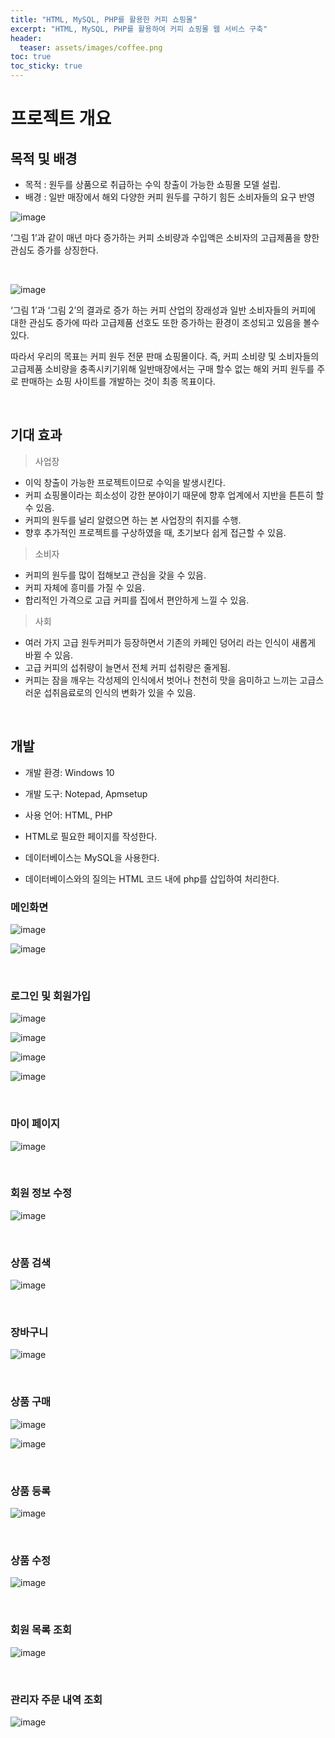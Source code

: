 ```yaml
---
title: "HTML, MySQL, PHP를 활용한 커피 쇼핑몰"
excerpt: "HTML, MySQL, PHP를 활용하여 커피 쇼핑몰 웹 서비스 구축"
header:
  teaser: assets/images/coffee.png
toc: true
toc_sticky: true
---
```


# 프로젝트 개요

## 목적 및 배경

- 목적 : 원두를 상품으로 취급하는 수익 창출이 가능한 쇼핑몰 모델 설립.
- 배경 : 일반 매장에서 해외 다양한 커피 원두를 구하기 힘든 소비자들의 요구 반영

![image](https://user-images.githubusercontent.com/57826388/78451605-6f856400-76c1-11ea-983f-004c18d630c5.png)

‘그림 1’과 같이 매년 마다 증가하는 커피 소비량과 수입액은 소비자의 고급제품을 향한 관심도 증가를 상징한다.

<br>

![image](https://user-images.githubusercontent.com/57826388/78451608-72805480-76c1-11ea-859c-5e66a7952075.png)

‘그림 1’과 ‘그림 2’의 결과로 증가 하는 커피 산업의 장래성과 일반 소비자들의 커피에 대한 관심도 증가에 따라 고급제품 선호도 또한 증가하는 환경이 조성되고 있음을 볼수 있다.

따라서 우리의 목표는 커피 원두 전문 판매 쇼핑몰이다.
즉, 커피 소비량 및 소비자들의 고급제품 소비량을 충족시키기위해 일반매장에서는 구매 할수 없는 해외 커피 원두를 주로 판매하는
쇼핑 사이트를 개발하는 것이 최종 목표이다.


<br>

## 기대 효과

>사업장

- 이익 창출이 가능한 프로젝트이므로 수익을 발생시킨다.
- 커피 쇼핑몰이라는 희소성이 강한 분야이기 때문에 향후 업계에서 지반을 튼튼히 할 수 있음.
- 커피의 원두를 널리 알렸으면 하는 본 사업장의 취지를 수행.
- 향후 추가적인 프로젝트를 구상하였을 때, 초기보다 쉽게 접근할 수 있음.

>소비자

- 커피의 원두를 많이 접해보고 관심을 갖을 수 있음.
- 커피 자체에 흥미를 가질 수 있음. 
- 합리적인 가격으로 고급 커피를 집에서 편안하게 느낄 수 있음.

>사회

- 여러 가지 고급 원두커피가 등장하면서 기존의 카페인 덩어리 라는 인식이 새롭게 바뀔 수 있음.
- 고급 커피의 섭취량이 늘면서 전체 커피 섭취량은 줄게됨.
-  커피는 잠을 깨우는 각성제의 인식에서 벗어나 천천히 맛을 음미하고 느끼는 고급스러운 섭취음료로의 인식의 변화가 있을 수 있음.

<br>

## 개발

- 개발 환경: Windows 10
- 개발 도구: Notepad, Apmsetup
- 사용 언어: HTML, PHP

- HTML로 필요한 페이지를 작성한다.
- 데이터베이스는 MySQL을 사용한다.
- 데이터베이스와의 질의는 HTML 코드 내에 php를 삽입하여 처리한다. 

### 메인화면

![image](https://user-images.githubusercontent.com/57826388/78451732-54672400-76c2-11ea-9f64-dca948ff1a12.png)

![image](https://user-images.githubusercontent.com/57826388/78451739-5a5d0500-76c2-11ea-84a8-ebd9f3f7f660.png)

<br>

### 로그인 및 회원가입 

![image](https://user-images.githubusercontent.com/57826388/78452554-df4a1d80-76c6-11ea-9985-b99bf2b119e1.png)

![image](https://user-images.githubusercontent.com/57826388/78451785-9c864680-76c2-11ea-8717-82642800bdc6.png)

![image](https://user-images.githubusercontent.com/57826388/78452537-bfb2f500-76c6-11ea-8c1b-93f99a46eb3e.png)

![image](https://user-images.githubusercontent.com/57826388/78451802-ab6cf900-76c2-11ea-82da-20ca9ed135d3.png)

<br>

### 마이 페이지

![image](https://user-images.githubusercontent.com/57826388/78452460-49ae8e00-76c6-11ea-9a25-9082883466e7.png)

<br>

### 회원 정보 수정

![image](https://user-images.githubusercontent.com/57826388/78452406-14a23b80-76c6-11ea-80ea-a02f60c0f1da.png)

<br>

### 상품 검색

![image](https://user-images.githubusercontent.com/57826388/78451849-dce5c480-76c2-11ea-9709-129ce3c23ad2.png)

<br>

### 장바구니

![image](https://user-images.githubusercontent.com/57826388/78451867-f2f38500-76c2-11ea-9f6e-a2c5d3c19a86.png)

<br>

### 상품 구매

![image](https://user-images.githubusercontent.com/57826388/78451877-00107400-76c3-11ea-8a98-edb15e1dca93.png)

![image](https://user-images.githubusercontent.com/57826388/78452516-92664700-76c6-11ea-928b-74b8c910de2d.png)

<br>

### 상품 등록

![image](https://user-images.githubusercontent.com/57826388/78452335-b2e1d180-76c5-11ea-894d-2cf0b392b8e2.png)

<br>

### 상품 수정

![image](https://user-images.githubusercontent.com/57826388/78451898-1f0f0600-76c3-11ea-96e9-5a4a29b48c30.png)

<br>

### 회원 목록 조회

![image](https://user-images.githubusercontent.com/57826388/78452360-d9077180-76c5-11ea-97cf-fad2a0ec95c7.png)

<br>

### 관리자 주문 내역 조회

![image](https://user-images.githubusercontent.com/57826388/78451913-36e68a00-76c3-11ea-858f-1b3fcf0b472d.png)
